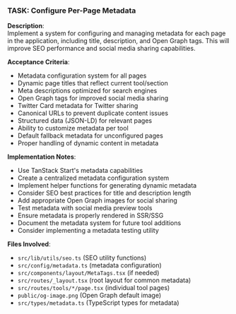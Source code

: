 ### TASK: Configure Per-Page Metadata

**Description**:  
Implement a system for configuring and managing metadata for each page in the application, including title, description, and Open Graph tags. This will improve SEO performance and social media sharing capabilities.

**Acceptance Criteria**:  
- Metadata configuration system for all pages
- Dynamic page titles that reflect current tool/section
- Meta descriptions optimized for search engines
- Open Graph tags for improved social media sharing
- Twitter Card metadata for Twitter sharing
- Canonical URLs to prevent duplicate content issues
- Structured data (JSON-LD) for relevant pages
- Ability to customize metadata per tool
- Default fallback metadata for unconfigured pages
- Proper handling of dynamic content in metadata

**Implementation Notes**:  
- Use TanStack Start's metadata capabilities
- Create a centralized metadata configuration system
- Implement helper functions for generating dynamic metadata
- Consider SEO best practices for title and description length
- Add appropriate Open Graph images for social sharing
- Test metadata with social media preview tools
- Ensure metadata is properly rendered in SSR/SSG
- Document the metadata system for future tool additions
- Consider implementing a metadata testing utility

**Files Involved**:
- `src/lib/utils/seo.ts` (SEO utility functions)
- `src/config/metadata.ts` (metadata configuration)
- `src/components/layout/MetaTags.tsx` (if needed)
- `src/routes/_layout.tsx` (root layout for common metadata)
- `src/routes/tools/*/page.tsx` (individual tool pages)
- `public/og-image.png` (Open Graph default image)
- `src/types/metadata.ts` (TypeScript types for metadata)
